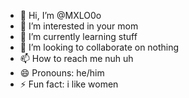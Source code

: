 - 👋 Hi, I’m @MXLO0o
- 👀 I’m interested in your mom
- 🌱 I’m currently learning stuff
- 💞️ I’m looking to collaborate on nothing
- 📫 How to reach me nuh uh
- 😄 Pronouns: he/him
- ⚡ Fun fact: i like women

<!---
MXLO0o/MXLO0o is a ✨ special ✨ repository because its `README.md` (this file) appears on your GitHub profile.
You can click the Preview link to take a look at your changes.
--->
